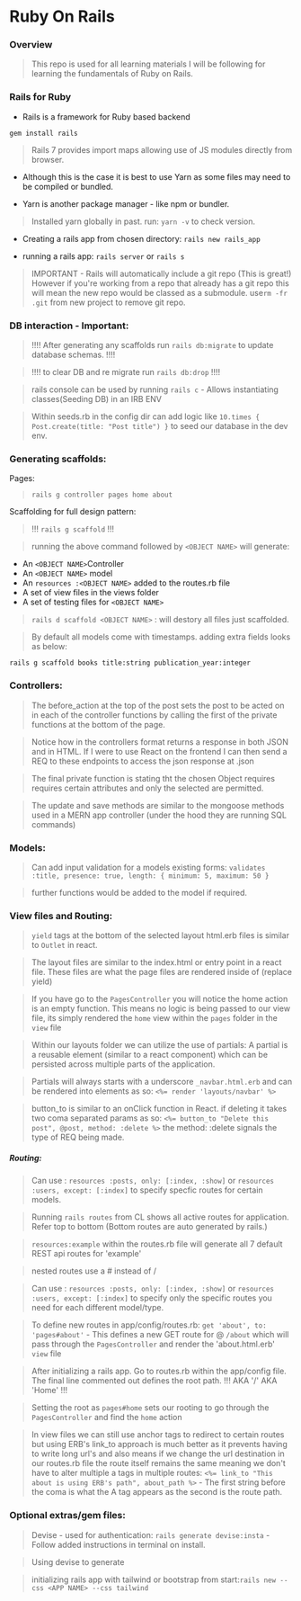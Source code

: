 # Ruby On Rails


### Overview

> This repo is used for all learning materials I will be following for learning the fundamentals of Ruby on Rails.


### Rails for Ruby

* Rails is a framework for Ruby based backend

```gem install rails```

> Rails 7 provides import maps allowing use of JS modules directly from browser. 

* Although this is the case it is best to use Yarn as some files may need to be compiled or bundled.

* Yarn is another package manager - like npm or bundler.

> Installed yarn globally in past. run: ```yarn -v``` to check version.


* Creating a rails app from chosen directory: ```rails new rails_app```

* running a rails app: ```rails server``` or ```rails s```

> IMPORTANT - Rails will automatically include a git repo (This is great!) However if you're working from a repo that already has a git repo this will mean the new repo would be classed as a submodule. use```rm -fr .git``` from new project to remove git repo.


### DB interaction - Important:

> !!!! After generating any scaffolds run ```rails db:migrate``` to update database schemas. !!!!

> !!!! to clear DB and re migrate run ```rails db:drop``` !!!!

> rails console can be used by running ```rails c``` - Allows instantiating classes(Seeding DB) in an IRB ENV

> Within seeds.rb in the config dir can add logic like ```10.times { Post.create(title: "Post title") }``` to seed our database in the dev env. 


### Generating scaffolds:

Pages: 
> ```rails g controller pages home about``` 

Scaffolding for full design pattern:
>  !!! ```rails g scaffold``` !!!

> running the above command followed by ```<OBJECT NAME>``` will generate:
* An ```<OBJECT NAME>```Controller
* An ```<OBJECT NAME>``` model
* An ```resources :<OBJECT NAME>``` added to the routes.rb file
* A set of view files in the views folder
* A set of testing files for ```<OBJECT NAME>```

> ```rails d scaffold <OBJECT NAME>``` : will destory all files just scaffolded.

> By default all models come with timestamps. adding extra fields looks as below:

```rails g scaffold books title:string publication_year:integer```


### Controllers:

> The before_action at the top of the post sets the post to be acted on in each of the controller functions by calling the first of the private functions at the bottom of the page.

> Notice how in the controllers format returns a response in both JSON and in HTML. If I were to use React on the frontend I can then send a REQ to these endpoints to access the json response at .json

> The final private function is stating tht the chosen Object requires requires certain attributes and only the selected are permitted.

> The update and save methods are similar to the mongoose methods used in a MERN app controller (under the hood they are running SQL commands)


### Models:

> Can add input validation for a models existing forms: ```validates :title, presence: true, length: { minimum: 5, maximum: 50 }```

> further functions would be added to the model if required.


### View files and Routing:

> ```yield``` tags at the bottom of the selected layout html.erb files is similar to ```Outlet``` in react. 

> The layout files are similar to the index.html or entry point in a react file. These files are what the page files are rendered inside of (replace yield)

> If you have go to the ```PagesController``` you will notice the home action is an empty function. This means no logic is being passed to our view file, its simply rendered the ```home``` view within the ```pages``` folder in the ```view``` file

> Within our layouts folder we can utilize the use of partials: A partial is a reusable element (similar to a react component) which can be persisted across multiple parts of the application. 

> Partials will always starts with a underscore ```_navbar.html.erb``` and can be rendered into elements as so: ```<%= render 'layouts/navbar' %>```

> button_to is similar to an onClick function in React. if deleting it takes two coma separated params as so: ```<%= button_to "Delete this post", @post, method: :delete %>``` the method: :delete signals the type of REQ being made. 

##### Routing:

> Can use : ```resources :posts, only: [:index, :show]``` or ```resources :users, except: [:index]``` to specify specfic routes for certain models.

> Running ```rails routes``` from CL shows all active routes for application. Refer top to bottom (Bottom routes are auto generated by rails.)

> ```resources:example``` within the routes.rb file will generate all 7 default REST api routes for 'example'

> nested routes use a # instead of /

> Can use : ```resources :posts, only: [:index, :show]``` or ```resources :users, except: [:index]``` to specify only the specific routes you need for each different model/type.

> To define new routes in app/config/routes.rb: ```get 'about', to: 'pages#about'``` - This defines a new GET route for @ ```/about``` which will pass through the ```PagesController``` and render the 'about.html.erb' ```view``` file

> After initializing a rails app. Go to routes.rb within the app/config file. The final line commented out defines the root path. !!! AKA '/' AKA 'Home' !!!

> Setting the root as ```pages#home``` sets our rooting to go through the ```PagesController``` and find the ```home``` action

> In view files we can still use anchor tags to redirect to certain routes but using ERB's link_to approach is much better as it prevents having to write long url's and also means if we change the url destination in our routes.rb file the route itself remains the same meaning we don't have to alter multiple a tags in multiple routes:
```<%= link_to "This about is using ERB's path", about_path %>``` - The first string before the coma is what the A tag appears as the second is the route path.


### Optional extras/gem files:

> Devise - used for authentication: ```rails generate devise:insta``` - Follow added instructions in terminal on install.

> Using devise to generate 

> initializing rails app with tailwind or bootstrap from start:```rails new --css <APP NAME> --css tailwind```